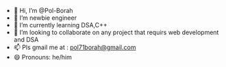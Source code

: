 - 👋 Hi, I’m @Pol-Borah
- 👀 I’m newbie engineer
- 🌱 I’m currently learning DSA,C++
- 💞️ I’m looking to collaborate on any project that requirs web development and DSA
- 📫 Pls gmail me at : pol71borah@gmail.com
- 😄 Pronouns: he/him
  

<!---
Pol-Borah/Pol-Borah is a ✨ special ✨ repository because its `README.md` (this file) appears on your GitHub profile.
You can click the Preview link to take a look at your changes.
--->
